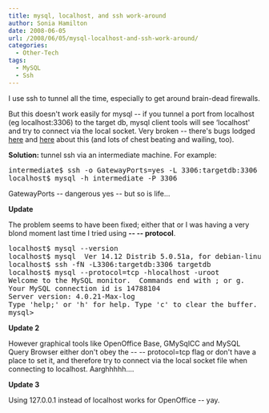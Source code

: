 ```yaml
---
title: mysql, localhost, and ssh work-around
author: Sonia Hamilton
date: 2008-06-05
url: /2008/06/05/mysql-localhost-and-ssh-work-around/
categories:
  - Other-Tech
tags:
  - MySQL
  - Ssh
---
```

I use ssh to tunnel all the time, especially to get around brain-dead firewalls.

<!--more-->

But this doesn't work easily for mysql -- if you tunnel a port from localhost (eg localhost:3306) to the target db, mysql client tools will see &#8216;localhost' and try to connect via the local socket. Very broken -- there's bugs lodged [here][1] and [here][2] about this (and lots of chest beating and wailing, too).

**Solution:** tunnel ssh via an intermediate machine. For example:

<pre>intermediate$ ssh -o GatewayPorts=yes -L 3306:targetdb:3306 targetdb
localhost$ mysql -h intermediate -P 3306</pre>

GatewayPorts -- dangerous yes -- but so is life&#8230;

**Update**

The problem seems to have been fixed; either that or I was having a very blond moment last time I tried using **-- -- protocol**.

<pre>localhost$ mysql --version
localhost$ mysql  Ver 14.12 Distrib 5.0.51a, for debian-linux-gnu (i486) using readline 5.2
localhost$ ssh -fN -L3306:targetdb:3306 targetdb
localhost$ mysql --protocol=tcp -hlocalhost -uroot
Welcome to the MySQL monitor.  Commands end with ; or g.
Your MySQL connection id is 14788104
Server version: 4.0.21-Max-log
Type 'help;' or 'h' for help. Type 'c' to clear the buffer.
mysql&gt;</pre>

**Update 2**

However graphical tools like OpenOffice Base, GMySqlCC and MySQL Query Browser either don't obey the -- -- protocol=tcp flag or don't have a place to set it, and therefore try to connect via the local socket file when connecting to localhost. Aarghhhhh&#8230;.

**Update 3**

Using 127.0.0.1 instead of localhost works for OpenOffice -- yay.

 [1]: http://bugs.mysql.com/bug.php?id=27361
 [2]: http://bugs.mysql.com/bug.php?id=31577
